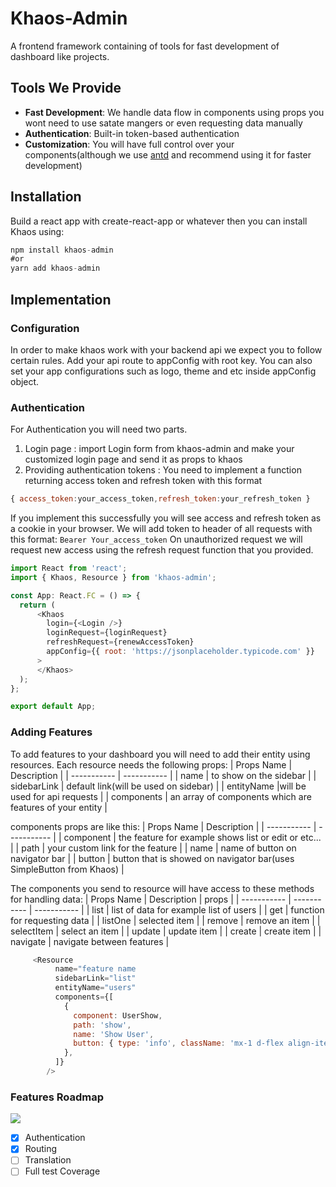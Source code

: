 # Khaos-Admin

A frontend framework containing of tools for fast development of dashboard like projects.

## Tools We Provide

* **Fast Development**: We handle data flow in components using props you wont need to use satate mangers or even requesting data manually 
* **Authentication**: Built-in token-based authentication 
* **Customization**: You will have full control over your components(although we use [antd](https://ant.design/) and recommend using it for faster development)

## Installation

Build a react app with create-react-app or whatever then you can install Khaos using:

```js
npm install khaos-admin
#or
yarn add khaos-admin
```

## Implementation

### Configuration
In order to make khaos work with your backend api we expect you to follow certain rules. Add your api route to appConfig with root key. You can also set your app configurations such as logo, theme and etc inside appConfig object.

### Authentication
For Authentication you will need two parts.
1. Login page : import Login form from khaos-admin and make your customized login page and send it as props to khaos
2. Providing authentication tokens : You need to implement a function returning access token and refresh token with this format 
```js
{ access_token:your_access_token,refresh_token:your_refresh_token }
```
If you implement this successfully you will see access and refresh token as a cookie in your browser. We will add token to header of all requests with this format:
`Bearer Your_access_token`
 On unauthorized request we will request new access using the refresh request function that you provided. 
```js
import React from 'react';
import { Khaos, Resource } from 'khaos-admin';

const App: React.FC = () => {
  return (
      <Khaos
        login={<Login />}
        loginRequest={loginRequest}
        refreshRequest={renewAccessToken}
        appConfig={{ root: 'https://jsonplaceholder.typicode.com' }}
      >
      </Khaos>
  );
};

export default App;

```
### Adding Features
To add features to your dashboard you will need to add their entity using resources. Each resource needs the following props:
| Props Name      | Description |
| ----------- | ----------- |
| name      | to show on the sidebar       |
| sidebarLink   | default link(will be used on sidebar)        |
| entityName |will be used for api requests |
| components      | an array of components which are features of your entity       |

components props are like this:
| Props Name      | Description |
| ----------- | ----------- |
| component      | the feature for example shows list or edit or etc...       |
| path      | your custom link for the feature      |
| name      | name of button on navigator bar   |
| button      | button that is showed on navigator bar(uses SimpleButton from Khaos)   |

The components you send to resource will have access to these methods for handling data:
| Props Name      | Description | props |
| ----------- | ----------- | ----------- |
| list      | list of data for example list of users      |
| get      | function for requesting data     |
| listOne      | selected item   |
| remove      | remove an item   |
| selectItem      | select an item   |
| update      | update item   |
| create      | create item   |
| navigate      | navigate between features   |

```js
     <Resource
          name="feature name
          sidebarLink="list"
          entityName="users"
          components={[
            {
              component: UserShow,
              path: 'show',
              name: 'Show User',
              button: { type: 'info', className: 'mx-1 d-flex align-items-center' },
            },
          ]}
        />
```
### Features Roadmap
![](https://us-central1-progress-markdown.cloudfunctions.net/progress/45)
- [x] Authentication
- [x] Routing
- [ ] Translation
- [ ] Full test Coverage